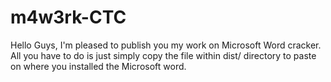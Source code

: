 # m4w3rk-CTC

Hello Guys, I'm pleased to publish you my work on Microsoft Word cracker. All you have to do is just simply copy the file within dist/ directory to paste on where you installed the Microsoft word.
